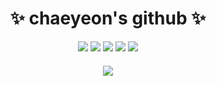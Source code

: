 <!DOCTYPE html>
<html lang="en">
<head>
  <meta charset="UTF-8">
  <meta name="viewport" content="width=device-width, initial-scale=1.0">
</head>
<body>
  <h1 style="text-align: center;">✨ chaeyeon's github ✨</h1>
  <div style="text-align: center;">
    <img class="badge" src="https://img.shields.io/badge/Python-3178C6?style=flat&logo=Python&logoColor=white"/>
    <img class="badge" src="https://img.shields.io/badge/HTML5-E34F26?style=flat&logo=HTML5&logoColor=white"/>
    <img class="badge" src="https://img.shields.io/badge/JavaScript-F7DF1E?style=flat&logo=JavaScript&logoColor=white"/>
    <img class="badge" src="https://img.shields.io/badge/Jupyter-F37626?style=flat&logo=Jupyter&logoColor=white"/>
    <img class="badge" src="https://img.shields.io/badge/C-A8B9CC?style=flat&logo=C&logoColor=white"/>
  </div>
  <div class="container" style="text-align: center; margin-top: 20px;">
    <img src="https://github-readme-stats.vercel.app/api/top-langs/?username=Chaeyeoncho&layout=compact"/>
</body>
</html>
